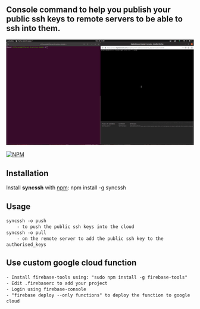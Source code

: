 ## Console command to help you publish your public ssh keys to remote servers to be able to ssh into them.

![](syncssh-howto.gif)

[![NPM](https://nodei.co/npm/syncssh.png?downloads=true&downloadRank=true&stars=true)](https://nodei.co/npm/syncssh/)<br/>

## Installation

Install **syncssh** with [npm](https://www.npmjs.com/): npm install -g syncssh

## Usage 
    syncssh -o push 
        - to push the public ssh keys into the cloud
    syncssh -o pull
        - on the remote server to add the public ssh key to the authorised_keys

## Use custom google cloud function
    - Install firebase-tools using: "sudo npm install -g firebase-tools"
    - Edit .firebaserc to add your project
    - Login using firebase-console
    - "firebase deploy --only functions" to deploy the function to google cloud
